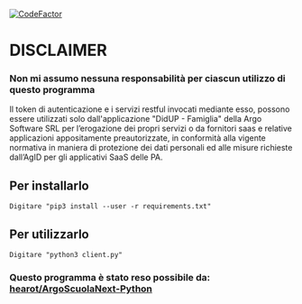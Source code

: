 [![CodeFactor](https://www.codefactor.io/repository/github/fede-26/argoscuolanext-client/badge)](https://www.codefactor.io/repository/github/fede-26/argoscuolanext-client)

# DISCLAIMER
### Non mi assumo nessuna responsabilità per ciascun utilizzo di questo programma

Il token di autenticazione e i servizi restful invocati mediante esso, possono essere utilizzati solo dall'applicazione "DidUP - Famiglia" della Argo Software SRL per l’erogazione dei propri servizi o da fornitori saas e relative applicazioni appositamente preautorizzate, in conformità alla vigente normativa in maniera di protezione dei dati personali ed alle misure richieste dall’AgID per gli applicativi SaaS delle PA.

## Per installarlo

`Digitare "pip3 install --user -r requirements.txt"`

## Per utilizzarlo

`Digitare "python3 client.py"`

### Questo programma è stato reso possibile da: [hearot/ArgoScuolaNext-Python](https://github.com/hearot/ArgoScuolaNext-Python)
